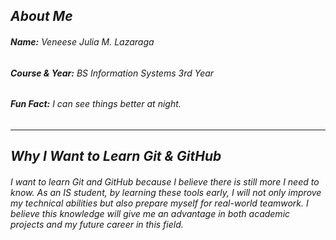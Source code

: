 ## *About Me*

###### **Name:** Veneese Julia M. Lazaraga 

###### **Course & Year:** BS Information Systems 3rd Year  

###### **Fun Fact:** I can see things better at night.  

---

## *Why I Want to Learn Git & GitHub*

###### I want to learn Git and GitHub because I believe there is still more I need to know. As an IS student, by learning these tools early, I will not only improve my technical abilities but also prepare myself for real-world teamwork. I believe this knowledge will give me an advantage in both academic projects and my future career in this field.